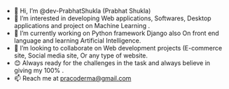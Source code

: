 - 👋 Hi, I’m @dev-PrabhatShukla (Prabhat Shukla)
- 👀 I’m interested in developing Web applications, Softwares, Desktop applications and project on Machine Learning .
- 🌱 I’m currently working on Python framework Django also On front end language and learning Artificial Intelligence.
- 💞️ I’m looking to collaborate on Web development projects (E-commerce site, Social media site, Or any type of website.
- 😊 Always ready for the challenges in the task and always believe in giving my 100% .
- 📫 Reach me at pracoderma@gmail.com

<!---
dev-PrabhatShukla/dev-PrabhatShukla is a ✨ special ✨ repository because its `README.md` (this file) appears on your GitHub profile.
You can click the Preview link to take a look at your changes.
--->
